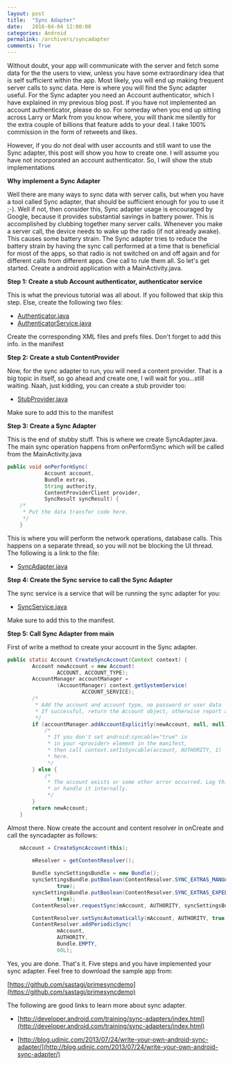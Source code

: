 ```yaml
---
layout: post
title:  "Sync Adapter"
date:   2016-04-04 12:00:00
categories: Android
permalink: /archivers/syncadapter
comments: True
---
```


Without doubt, your app will communicate with the server and fetch some data for the the users to view, unless you have some extraordinary idea that is self sufficient within the app. Most likely, you will end up making frequent server calls to sync data. Here is where you will find the Sync adapter useful. For the 
Sync adapter you need an Account authenticator, which I have explained in my previous blog post. If you have not implemented an account authenticator, please do so. For someday when you end up sitting across Larry or Mark from you know where, you will thank me silently for the extra couple of billions that feature adds
to your deal. I take 100% commission in the form of retweets and likes.

However, if you do not deal with user accounts and still want to use the Sync adapter, this post will show you how to create one. I will assume you have not 
incorporated an account authenticator. So, I will show the stub implementations

**Why implement a Sync Adapter**

Well there are many ways to sync data with server calls, but when you have a tool called Sync adapter, that should be sufficient enough for you to use it ;-). Well if not, then consider this, Sync adapter usage is encouraged by Google, because it provides substantial savings in battery power. This is accomplished
by clubbing together many server calls. Whenever you make a server call, the device needs to wake up the radio (if not already awake). This causes some battery strain. The Sync adapter tries to reduce the battery strain by having the sync call performed at a time that is beneficial for most of the apps, so that radio is
not switched on and off again and for different calls from different apps. One call to rule them all. So let's get started. Create a android application with a MainActivity.java.

**Step 1: Create a stub Account authenticator, authenticator service**

This is what the previous tutorial was all about. If you followed that skip this step. Else, create the following two files:

* [Authenticator.java](https://github.com/sastagi/primesyncdemo/blob/master/app/src/main/java/com/primedroid/primesyncdemo/Authenticator.java)
* [AuthenticatorService.java](https://github.com/sastagi/primesyncdemo/blob/master/app/src/main/java/com/primedroid/primesyncdemo/AuthenticatorService.java)

Create the corresponding XML files and prefs files. Don't forget to add this info. in the manifest

**Step 2: Create a stub ContentProvider**

Now, for the sync adapter to run, you will need a content provider. That is a big topic in itself, so go ahead and create one, I will wait for you...still waiting. Naah, just kidding, you can create a stub provider too:

* [StubProvider.java](https://github.com/sastagi/primesyncdemo/blob/master/app/src/main/java/com/primedroid/primesyncdemo/StubProvider.java)

Make sure to add this to the manifest

**Step 3: Create a Sync Adapter**

This is the end of stubby stuff. This is where we create SyncAdapter.java. The main sync operation happens from onPerformSync which will be called from the MainActivity.java

```java
public void onPerformSync(
            Account account,
            Bundle extras,
            String authority,
            ContentProviderClient provider,
            SyncResult syncResult) {
    /*
     * Put the data transfer code here.
     */
    }
```
This is where you will perform the network operations, database calls. This happens on a separate thread, so you will not be blocking the UI thread. The following is a link to the file:

* [SyncAdapter.java](https://github.com/sastagi/primesyncdemo/blob/master/app/src/main/java/com/primedroid/primesyncdemo/SyncAdapter.java)

**Step 4: Create the Sync service to call the Sync Adapter**

The sync service is a service that will be running the sync adapter for you:

* [SyncService.java](https://github.com/sastagi/primesyncdemo/blob/master/app/src/main/java/com/primedroid/primesyncdemo/SyncService.java)

Make sure to add this to the manifest.

**Step 5: Call Sync Adapter from main**

First of write a method to create your account in the Sync adapter.

```java
public static Account CreateSyncAccount(Context context) {
        Account newAccount = new Account(
                ACCOUNT, ACCOUNT_TYPE);
        AccountManager accountManager =
                (AccountManager) context.getSystemService(
                        ACCOUNT_SERVICE);
        /*
         * Add the account and account type, no password or user data
         * If successful, return the Account object, otherwise report an error.
         */
        if (accountManager.addAccountExplicitly(newAccount, null, null)) {
            /*
             * If you don't set android:syncable="true" in
             * in your <provider> element in the manifest,
             * then call context.setIsSyncable(account, AUTHORITY, 1)
             * here.
             */
        } else {
            /*
             * The account exists or some other error occurred. Log this, report it,
             * or handle it internally.
             */
        }
        return newAccount;
    }
```    

Almost there. Now create the account and content resolver in onCreate and call the syncadapter as follows:

```java
	mAccount = CreateSyncAccount(this);

        mResolver = getContentResolver();
        
        Bundle syncSettingsBundle = new Bundle();
        syncSettingsBundle.putBoolean(ContentResolver.SYNC_EXTRAS_MANUAL,
                true);
        syncSettingsBundle.putBoolean(ContentResolver.SYNC_EXTRAS_EXPEDITED,
                true);
        ContentResolver.requestSync(mAccount, AUTHORITY, syncSettingsBundle);

        ContentResolver.setSyncAutomatically(mAccount, AUTHORITY, true);
        ContentResolver.addPeriodicSync(
                mAccount,
                AUTHORITY,
                Bundle.EMPTY,
                60L);
```    


Yes, you are done. That's it. Five steps and you have implemented your sync adapter. Feel free to download the sample app from:

[https://github.com/sastagi/primesyncdemo](https://github.com/sastagi/primesyncdemo)

The following are good links to learn more about sync adapter.

* [http://developer.android.com/training/sync-adapters/index.html](http://developer.android.com/training/sync-adapters/index.html)

* [http://blog.udinic.com/2013/07/24/write-your-own-android-sync-adapter/](http://blog.udinic.com/2013/07/24/write-your-own-android-sync-adapter/)

